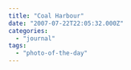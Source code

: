 ```yaml
---
title: "Coal Harbour"
date: "2007-07-22T22:05:32.000Z"
categories: 
  - "journal"
tags: 
  - "photo-of-the-day"
---
```



